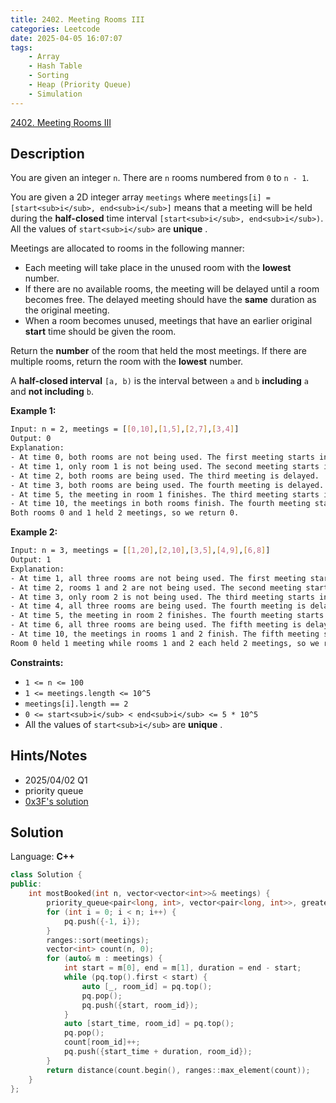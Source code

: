 ```yaml
---
title: 2402. Meeting Rooms III
categories: Leetcode
date: 2025-04-05 16:07:07
tags:
    - Array
    - Hash Table
    - Sorting
    - Heap (Priority Queue)
    - Simulation
---
```


[2402. Meeting Rooms III](https://leetcode.com/problems/meeting-rooms-iii/description/?envType=company&envId=tiktok&favoriteSlug=tiktok-six-months)

## Description

You are given an integer `n`. There are `n` rooms numbered from `0` to `n - 1`.

You are given a 2D integer array `meetings` where `meetings[i] = [start<sub>i</sub>, end<sub>i</sub>]` means that a meeting will be held during the **half-closed**  time interval `[start<sub>i</sub>, end<sub>i</sub>)`. All the values of `start<sub>i</sub>` are **unique** .

Meetings are allocated to rooms in the following manner:

- Each meeting will take place in the unused room with the **lowest**  number.
- If there are no available rooms, the meeting will be delayed until a room becomes free. The delayed meeting should have the **same**  duration as the original meeting.
- When a room becomes unused, meetings that have an earlier original **start**  time should be given the room.

Return the **number**  of the room that held the most meetings. If there are multiple rooms, return the room with the **lowest**  number.

A **half-closed interval**  `[a, b)` is the interval between `a` and `b` **including**  `a` and **not including**  `b`.

**Example 1:**

```bash
Input: n = 2, meetings = [[0,10],[1,5],[2,7],[3,4]]
Output: 0
Explanation:
- At time 0, both rooms are not being used. The first meeting starts in room 0.
- At time 1, only room 1 is not being used. The second meeting starts in room 1.
- At time 2, both rooms are being used. The third meeting is delayed.
- At time 3, both rooms are being used. The fourth meeting is delayed.
- At time 5, the meeting in room 1 finishes. The third meeting starts in room 1 for the time period [5,10).
- At time 10, the meetings in both rooms finish. The fourth meeting starts in room 0 for the time period [10,11).
Both rooms 0 and 1 held 2 meetings, so we return 0.
```

**Example 2:**

```bash
Input: n = 3, meetings = [[1,20],[2,10],[3,5],[4,9],[6,8]]
Output: 1
Explanation:
- At time 1, all three rooms are not being used. The first meeting starts in room 0.
- At time 2, rooms 1 and 2 are not being used. The second meeting starts in room 1.
- At time 3, only room 2 is not being used. The third meeting starts in room 2.
- At time 4, all three rooms are being used. The fourth meeting is delayed.
- At time 5, the meeting in room 2 finishes. The fourth meeting starts in room 2 for the time period [5,10).
- At time 6, all three rooms are being used. The fifth meeting is delayed.
- At time 10, the meetings in rooms 1 and 2 finish. The fifth meeting starts in room 1 for the time period [10,12).
Room 0 held 1 meeting while rooms 1 and 2 each held 2 meetings, so we return 1.
```

**Constraints:**

- `1 <= n <= 100`
- `1 <= meetings.length <= 10^5`
- `meetings[i].length == 2`
- `0 <= start<sub>i</sub> < end<sub>i</sub> <= 5 * 10^5`
- All the values of `start<sub>i</sub>` are **unique** .

## Hints/Notes

- 2025/04/02 Q1
- priority queue
- [0x3F's solution](https://leetcode.cn/problems/meeting-rooms-iii/solutions/1799420/shuang-dui-mo-ni-pythonjavacgo-by-endles-ctwc/)

## Solution

Language: **C++**

```C++
class Solution {
public:
    int mostBooked(int n, vector<vector<int>>& meetings) {
        priority_queue<pair<long, int>, vector<pair<long, int>>, greater<pair<long, int>>> pq;
        for (int i = 0; i < n; i++) {
            pq.push({-1, i});
        }
        ranges::sort(meetings);
        vector<int> count(n, 0);
        for (auto& m : meetings) {
            int start = m[0], end = m[1], duration = end - start;
            while (pq.top().first < start) {
                auto [_, room_id] = pq.top();
                pq.pop();
                pq.push({start, room_id});
            }
            auto [start_time, room_id] = pq.top();
            pq.pop();
            count[room_id]++;
            pq.push({start_time + duration, room_id});
        }
        return distance(count.begin(), ranges::max_element(count));
    }
};
```
